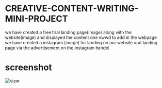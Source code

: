 # CREATIVE-CONTENT-WRITING-MINI-PROJECT
we have created a free trial landing page(image) along with the website(image) and displayed the content one nwwd to add in the webpage
we have created a instagram (image) for landing on our website and landing page via the advertisement on the instagram handel

# screenshot

![view](https://github.com/nikhil8424/Landing-page/edit/main/website.jpg)
